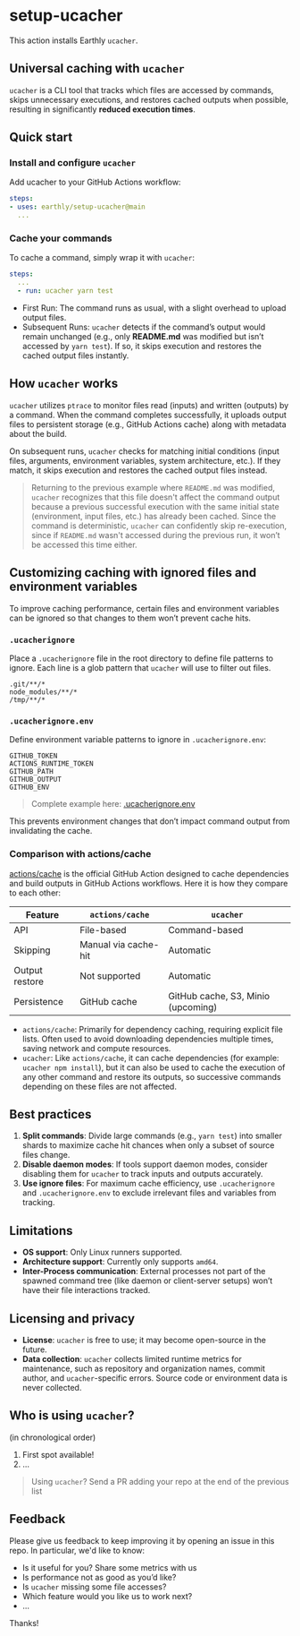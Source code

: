 # setup-ucacher

This action installs Earthly `ucacher`.

## Universal caching with `ucacher`
`ucacher` is a CLI tool that tracks which files are accessed by commands, skips unnecessary executions, and restores cached outputs when possible, resulting in significantly **reduced execution times**.

## Quick start
### Install and configure `ucacher`
Add ucacher to your GitHub Actions workflow:

```yaml
steps:
- uses: earthly/setup-ucacher@main
  ...
```
### Cache your commands
To cache a command, simply wrap it with `ucacher`:
```yaml
steps:
  ...
  - run: ucacher yarn test
```
- First Run: The command runs as usual, with a slight overhead to upload output files.
- Subsequent Runs: `ucacher` detects if the command’s output would remain unchanged (e.g., only **README.md** was modified but isn’t accessed by `yarn test`). If so, it skips execution and restores the cached output files instantly.

## How `ucacher` works
`ucacher` utilizes `ptrace` to monitor files read (inputs) and written (outputs) by a command. When the command completes successfully, it uploads output files to persistent storage (e.g., GitHub Actions cache) along with metadata about the build.

On subsequent runs, `ucacher` checks for matching initial conditions (input files, arguments, environment variables, system architecture, etc.). If they match, it skips execution and restores the cached output files instead.

> Returning to the previous example where `README.md` was modified, `ucacher` recognizes that this file doesn't affect the command output because a previous successful execution with the same initial state (environment, input files, etc.) has already been cached. Since the command is deterministic, `ucacher` can confidently skip re-execution, since if `README.md` wasn't accessed during the previous run, it won’t be accessed this time either.

## Customizing caching with ignored files and environment variables
To improve caching performance, certain files and environment variables can be ignored so that changes to them won’t prevent cache hits.

### `.ucacherignore`
Place a `.ucacherignore` file in the root directory to define file patterns to ignore. Each line is a glob pattern that `ucacher` will use to filter out files.

```plaintext
.git/**/*
node_modules/**/*
/tmp/**/*
```

### `.ucacherignore.env`

Define environment variable patterns to ignore in `.ucacherignore.env`:

```plaintext
GITHUB_TOKEN
ACTIONS_RUNTIME_TOKEN
GITHUB_PATH
GITHUB_OUTPUT
GITHUB_ENV
```
> Complete example here: [.ucacherignore.env](https://github.com/earthly/react/blob/uc-demo/.ucacherignore.env)

This prevents environment changes that don’t impact command output from invalidating the cache.

### Comparison with actions/cache

[actions/cache](https://github.com/actions/cache) is the official GitHub Action designed to cache dependencies and build outputs in GitHub Actions workflows. Here it is how they compare to each other:

| Feature        | `actions/cache`        | `ucacher`                        |
|----------------|----------------------|------------------------------------|
| API	          | File-based           | Command-based                      |
| Skipping       | Manual via cache-hit | Automatic                          |
| Output restore | Not supported        | Automatic                          |
| Persistence    | GitHub cache         | GitHub cache, S3, Minio (upcoming) |

- `actions/cache`: Primarily for dependency caching, requiring explicit file lists. Often used to avoid downloading dependencies multiple times, saving network and compute resources.
- `ucacher`: Like `actions/cache`, it can cache dependencies (for example: `ucacher npm install`), but it can also be used to cache the execution of any other command and restore its outputs, so successive commands depending on these files are not affected.

## Best practices
1. **Split commands**: Divide large commands (e.g., `yarn test`) into smaller shards to maximize cache hit chances when only a subset of source files change.
2. **Disable daemon modes**: If tools support daemon modes, consider disabling them for `ucacher` to track inputs and outputs accurately.
3. **Use ignore files**: For maximum cache efficiency, use `.ucacherignore` and `.ucacherignore.env` to exclude irrelevant files and variables from tracking.

## Limitations
 - **OS support**: Only Linux runners supported.
 - **Architecture support**: Currently only supports `amd64`.
 - **Inter-Process communication**: External processes not part of the spawned command tree (like daemon or client-server setups) won’t have their file interactions tracked.

## Licensing and privacy
 - **License**: `ucacher` is free to use; it may become open-source in the future.
 - **Data collection**: `ucacher` collects limited runtime metrics for maintenance, such as repository and organization names, commit author, and `ucacher`-specific errors. Source code or environment data is never collected.

## Who is using `ucacher`?
(in chronological order)

 1. First spot available!
 2. ...

> Using `ucacher`? Send a PR adding your repo at the end of the previous list

## Feedback
Please give us feedback to keep improving it by opening an issue in this repo. In particular, we'd like to know:
- Is it useful for you? Share some metrics with us
- Is performance not as good as you’d like?
- Is `ucacher` missing some file accesses?
- Which feature would you like us to work next?
- ...

Thanks!
